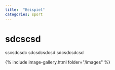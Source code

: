 ```yaml
---
title:  "Beispiel"
categories: sport
---
```

# sdcscsd
sscsdcsdc
sdcsdcsdcsd
sdcsdcsdcsd

{% include image-gallery.html folder="/images" %}


